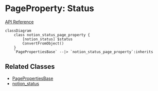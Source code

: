 # PageProperty: Status

[API Reference](https://developers.notion.com/reference/page-property-values#status)

```mermaid
classDiagram
    class notion_status_page_property {
        [notion_status] $status
        ConvertFromObject()
    }
    `PagePropertiesBase` --|> `notion_status_page_property`:inherits
```

## Related Classes

- [PagePropertiesBase](./00_pp_base.md)
- [notion_status](../../General/20_status.md)
